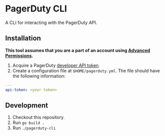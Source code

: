 # PagerDuty CLI

A CLI for interacting with the PagerDuty API.

## Installation

**This tool assumes that you are a part of an account using
[Advanced Permissions](https://support.pagerduty.com/docs/advanced-permissions).**

1.  Acquire a PagerDuty [developer API token](https://support.pagerduty.com/docs/generating-api-keys#section-generating-a-personal-rest-api-key).
2.  Create a configuration file at `$HOME/pagerduty.yml`.  The file should
have the following information:

```yaml
---
api-token: <your token>
```

## Development

1.  Checkout this repository.
2.  Run `go build .`
3.  Run `./pagerduty-cli`
